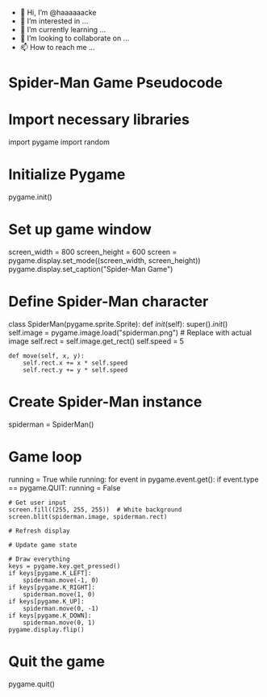 - 👋 Hi, I’m @haaaaaacke
- 👀 I’m interested in ...
- 🌱 I’m currently learning ...
- 💞️ I’m looking to collaborate on ...
- 📫 How to reach me ...

<!---
haaaaaacke/haaaaaacke is a ✨ special ✨ repository because its `README.md` (this file) appears on your GitHub profile.
You can click the Preview link to take a look at your changes.
--->
# Spider-Man Game Pseudocode

# Import necessary libraries
import pygame
import random

# Initialize Pygame
pygame.init()

# Set up game window
screen_width = 800
screen_height = 600
screen = pygame.display.set_mode((screen_width, screen_height))
pygame.display.set_caption("Spider-Man Game")

# Define Spider-Man character
class SpiderMan(pygame.sprite.Sprite):
    def _init_(self):
        super()._init_()
        self.image = pygame.image.load("spiderman.png")  # Replace with actual image
        self.rect = self.image.get_rect()
        self.speed = 5

    def move(self, x, y):
        self.rect.x += x * self.speed
        self.rect.y += y * self.speed

# Create Spider-Man instance
spiderman = SpiderMan()

# Game loop
running = True
while running:
    for event in pygame.event.get():
        if event.type == pygame.QUIT:
            running = False

    # Get user input
    screen.fill((255, 255, 255))  # White background
    screen.blit(spiderman.image, spiderman.rect)

    # Refresh display

    # Update game state

    # Draw everything
    keys = pygame.key.get_pressed()
    if keys[pygame.K_LEFT]:
        spiderman.move(-1, 0)
    if keys[pygame.K_RIGHT]:
        spiderman.move(1, 0)
    if keys[pygame.K_UP]:
        spiderman.move(0, -1)
    if keys[pygame.K_DOWN]:
        spiderman.move(0, 1)
    pygame.display.flip()

# Quit the game
pygame.quit()
